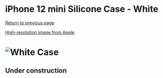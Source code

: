 # iPhone 12 mini Silicone Case - White

[Return to previous page](/iphone_12)

[High-resolution image from Apple](https://store.storeimages.cdn-apple.com/8756/as-images.apple.com/is//MHKV3?wid=4500&hei=4500&fmt=png)

# ![White Case](/everyphone/MHKV3.png)

## Under construction
